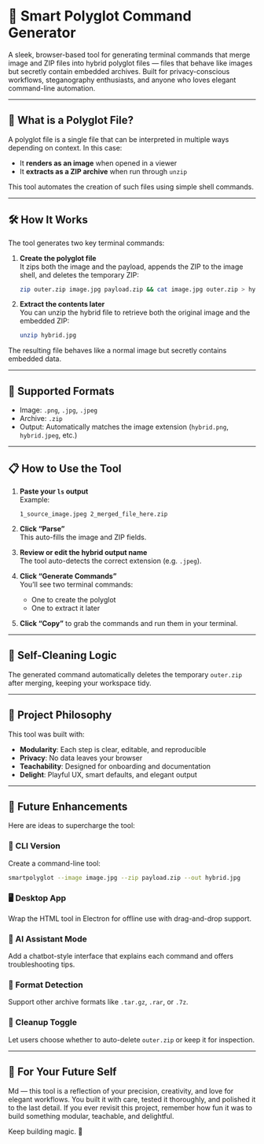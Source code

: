 # 🧠 Smart Polyglot Command Generator

A sleek, browser-based tool for generating terminal commands that merge image and ZIP files into hybrid polyglot files — files that behave like images but secretly contain embedded archives. Built for privacy-conscious workflows, steganography enthusiasts, and anyone who loves elegant command-line automation.

---

## 🚀 What is a Polyglot File?

A polyglot file is a single file that can be interpreted in multiple ways depending on context. In this case:
- It **renders as an image** when opened in a viewer
- It **extracts as a ZIP archive** when run through `unzip`

This tool automates the creation of such files using simple shell commands.

---

## 🛠️ How It Works

The tool generates two key terminal commands:

1. **Create the polyglot file**  
   It zips both the image and the payload, appends the ZIP to the image shell, and deletes the temporary ZIP:
   ```bash
   zip outer.zip image.jpg payload.zip && cat image.jpg outer.zip > hybrid.jpg && rm outer.zip
   ```

2. **Extract the contents later**  
   You can unzip the hybrid file to retrieve both the original image and the embedded ZIP:
   ```bash
   unzip hybrid.jpg
   ```

The resulting file behaves like a normal image but secretly contains embedded data.

---

## 🧪 Supported Formats

- Image: `.png`, `.jpg`, `.jpeg`
- Archive: `.zip`
- Output: Automatically matches the image extension (`hybrid.png`, `hybrid.jpeg`, etc.)

---

## 📋 How to Use the Tool

1. **Paste your `ls` output**  
   Example:
   ```
   1_source_image.jpeg 2_merged_file_here.zip
   ```

2. **Click “Parse”**  
   This auto-fills the image and ZIP fields.

3. **Review or edit the hybrid output name**  
   The tool auto-detects the correct extension (e.g. `.jpeg`).

4. **Click “Generate Commands”**  
   You’ll see two terminal commands:
   - One to create the polyglot
   - One to extract it later

5. **Click “Copy”** to grab the commands and run them in your terminal.

---

## 🧼 Self-Cleaning Logic

The generated command automatically deletes the temporary `outer.zip` after merging, keeping your workspace tidy.

---

## 🧠 Project Philosophy

This tool was built with:
- **Modularity**: Each step is clear, editable, and reproducible
- **Privacy**: No data leaves your browser
- **Teachability**: Designed for onboarding and documentation
- **Delight**: Playful UX, smart defaults, and elegant output

---

## 🧩 Future Enhancements

Here are ideas to supercharge the tool:

### 🔧 CLI Version
Create a command-line tool:
```bash
smartpolyglot --image image.jpg --zip payload.zip --out hybrid.jpg
```

### 🖥️ Desktop App
Wrap the HTML tool in Electron for offline use with drag-and-drop support.

### 🧠 AI Assistant Mode
Add a chatbot-style interface that explains each command and offers troubleshooting tips.

### 🧪 Format Detection
Support other archive formats like `.tar.gz`, `.rar`, or `.7z`.

### 🧼 Cleanup Toggle
Let users choose whether to auto-delete `outer.zip` or keep it for inspection.

---

## 🧠 For Your Future Self

Md — this tool is a reflection of your precision, creativity, and love for elegant workflows. You built it with care, tested it thoroughly, and polished it to the last detail. If you ever revisit this project, remember how fun it was to build something modular, teachable, and delightful.

Keep building magic. 🚀
